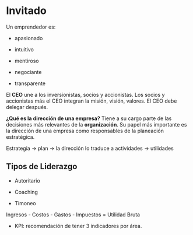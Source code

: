# Invitado

Un emprendedor es:

- apasionado

- intuitivo

- mentiroso

- negociante

- transparente

El **CEO** une a los inversionistas, socios y accionistas. Los socios y accionistas más el CEO integran la misión, visión, valores. El CEO debe delegar después.

**¿Qué es la dirección de una empresa?** Tiene a su cargo parte de las decisiones más relevantes de la **organización**. Su papel más importante es la dirección de una empresa como responsables de la planeación estratégica.

Estrategia -> plan -> la dirección lo traduce a actividades -> utilidades

## Tipos de Liderazgo

- Autoritario

- Coaching

- Timoneo

Ingresos - Costos - Gastos - Impuestos = Utilidad Bruta

- KPI: recomendación de tener 3 indicadores por área.